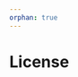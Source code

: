 ```yaml
---
orphan: true
---
```


# License

```{include} ../LICENSE

```
                                                                                                                                                                                                                                 